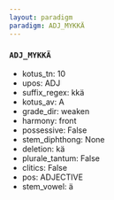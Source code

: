 ```yaml
---
layout: paradigm
paradigm: ADJ_MYKKÄ
---
```

### ` ADJ_MYKKÄ `


* kotus_tn: 10
* upos: ADJ
* suffix_regex: kkä
* kotus_av: A
* grade_dir: weaken
* harmony: front
* possessive: False
* stem_diphthong: None
* deletion: kä
* plurale_tantum: False
* clitics: False
* pos: ADJECTIVE
* stem_vowel: ä
